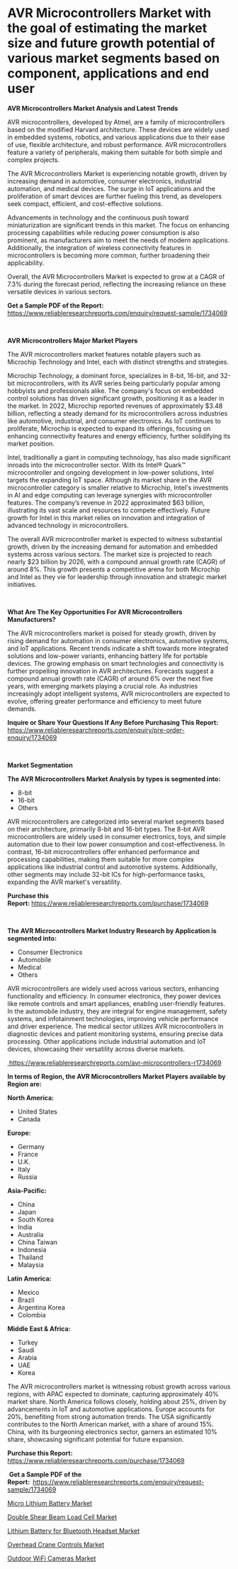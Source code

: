 <p><h1>AVR Microcontrollers Market with the goal of estimating the market size and future growth potential of various market segments based on component, applications and end user</h1></p><p><strong>AVR Microcontrollers Market Analysis and Latest Trends</strong></p>
<p><p>AVR microcontrollers, developed by Atmel, are a family of microcontrollers based on the modified Harvard architecture. These devices are widely used in embedded systems, robotics, and various applications due to their ease of use, flexible architecture, and robust performance. AVR microcontrollers feature a variety of peripherals, making them suitable for both simple and complex projects.</p><p>The AVR Microcontrollers Market is experiencing notable growth, driven by increasing demand in automotive, consumer electronics, industrial automation, and medical devices. The surge in IoT applications and the proliferation of smart devices are further fueling this trend, as developers seek compact, efficient, and cost-effective solutions. </p><p>Advancements in technology and the continuous push toward miniaturization are significant trends in this market. The focus on enhancing processing capabilities while reducing power consumption is also prominent, as manufacturers aim to meet the needs of modern applications. Additionally, the integration of wireless connectivity features in microcontrollers is becoming more common, further broadening their applicability. </p><p>Overall, the AVR Microcontrollers Market is expected to grow at a CAGR of 7.3% during the forecast period, reflecting the increasing reliance on these versatile devices in various sectors.</p></p>
<p><strong>Get a Sample PDF of the Report:&nbsp;</strong> <a href="https://www.reliableresearchreports.com/enquiry/request-sample/1734069?utm_campaign=33&utm_medium=2&utm_source=Github&utm_content=ia&utm_term=10022025&utm_id=avr-microcontrollers">https://www.reliableresearchreports.com/enquiry/request-sample/1734069</a></p>
<p>&nbsp;</p>
<p><strong>AVR Microcontrollers Major Market Players</strong></p>
<p><p>The AVR microcontrollers market features notable players such as Microchip Technology and Intel, each with distinct strengths and strategies. </p><p>Microchip Technology, a dominant force, specializes in 8-bit, 16-bit, and 32-bit microcontrollers, with its AVR series being particularly popular among hobbyists and professionals alike. The company's focus on embedded control solutions has driven significant growth, positioning it as a leader in the market. In 2022, Microchip reported revenues of approximately $3.48 billion, reflecting a steady demand for its microcontrollers across industries like automotive, industrial, and consumer electronics. As IoT continues to proliferate, Microchip is expected to expand its offerings, focusing on enhancing connectivity features and energy efficiency, further solidifying its market position.</p><p>Intel, traditionally a giant in computing technology, has also made significant inroads into the microcontroller sector. With its Intel® Quark™ microcontroller and ongoing development in low-power solutions, Intel targets the expanding IoT space. Although its market share in the AVR microcontroller category is smaller relative to Microchip, Intel's investments in AI and edge computing can leverage synergies with microcontroller features. The company’s revenue in 2022 approximated $63 billion, illustrating its vast scale and resources to compete effectively. Future growth for Intel in this market relies on innovation and integration of advanced technology in microcontrollers.</p><p>The overall AVR microcontroller market is expected to witness substantial growth, driven by the increasing demand for automation and embedded systems across various sectors. The market size is projected to reach nearly $23 billion by 2026, with a compound annual growth rate (CAGR) of around 8%. This growth presents a competitive arena for both Microchip and Intel as they vie for leadership through innovation and strategic market initiatives.</p></p>
<p>&nbsp;</p>
<p><strong>What Are The Key Opportunities For AVR Microcontrollers Manufacturers?</strong></p>
<p><p>The AVR microcontrollers market is poised for steady growth, driven by rising demand for automation in consumer electronics, automotive systems, and IoT applications. Recent trends indicate a shift towards more integrated solutions and low-power variants, enhancing battery life for portable devices. The growing emphasis on smart technologies and connectivity is further propelling innovation in AVR architectures. Forecasts suggest a compound annual growth rate (CAGR) of around 6% over the next five years, with emerging markets playing a crucial role. As industries increasingly adopt intelligent systems, AVR microcontrollers are expected to evolve, offering greater performance and efficiency to meet future demands.</p></p>
<p><strong>Inquire or Share Your Questions If Any Before Purchasing This Report:</strong> <a href="https://www.reliableresearchreports.com/enquiry/pre-order-enquiry/1734069?utm_campaign=33&utm_medium=2&utm_source=Github&utm_content=ia&utm_term=10022025&utm_id=avr-microcontrollers">https://www.reliableresearchreports.com/enquiry/pre-order-enquiry/1734069</a></p>
<p>&nbsp;</p>
<p><strong>Market Segmentation</strong></p>
<p><strong>The AVR Microcontrollers Market Analysis by types is segmented into:</strong></p>
<p><ul><li>8-bit</li><li>16-bit</li><li>Others</li></ul></p>
<p><p>AVR microcontrollers are categorized into several market segments based on their architecture, primarily 8-bit and 16-bit types. The 8-bit AVR microcontrollers are widely used in consumer electronics, toys, and simple automation due to their low power consumption and cost-effectiveness. In contrast, 16-bit microcontrollers offer enhanced performance and processing capabilities, making them suitable for more complex applications like industrial control and automotive systems. Additionally, other segments may include 32-bit ICs for high-performance tasks, expanding the AVR market's versatility.</p></p>
<p><strong>Purchase this Report:&nbsp;</strong><a href="https://www.reliableresearchreports.com/purchase/1734069?utm_campaign=33&utm_medium=2&utm_source=Github&utm_content=ia&utm_term=10022025&utm_id=avr-microcontrollers">https://www.reliableresearchreports.com/purchase/1734069</a></p>
<p>&nbsp;</p>
<p><strong>The AVR Microcontrollers Market Industry Research by Application is segmented into:</strong></p>
<p><ul><li>Consumer Electronics</li><li>Automobile</li><li>Medical</li><li>Others</li></ul></p>
<p><p>AVR microcontrollers are widely used across various sectors, enhancing functionality and efficiency. In consumer electronics, they power devices like remote controls and smart appliances, enabling user-friendly features. In the automobile industry, they are integral for engine management, safety systems, and infotainment technologies, improving vehicle performance and driver experience. The medical sector utilizes AVR microcontrollers in diagnostic devices and patient monitoring systems, ensuring precise data processing. Other applications include industrial automation and IoT devices, showcasing their versatility across diverse markets.</p></p>
<p><a href="https://www.reliableresearchreports.com/avr-microcontrollers-r1734069?utm_campaign=33&utm_medium=2&utm_source=Github&utm_content=ia&utm_term=10022025&utm_id=avr-microcontrollers">&nbsp;https://www.reliableresearchreports.com/avr-microcontrollers-r1734069</a></p>
<p><strong>In terms of Region, the AVR Microcontrollers Market Players available by Region are:</strong></p>
<p>
    <p> <strong> North America: </strong>
        <ul>
            <li>United States</li>
            <li>Canada</li>
        </ul>
        </p> 
    <p> <strong> Europe: </strong>
        <ul>
            <li>Germany</li>
            <li>France</li>
            <li>U.K.</li>
            <li>Italy</li>
            <li>Russia</li>
        </ul>
        </p> 
    <p> <strong> Asia-Pacific: </strong>
        <ul>
            <li>China</li>
            <li>Japan</li>
            <li>South Korea</li>
            <li>India</li>
            <li>Australia</li>
            <li>China Taiwan</li>
            <li>Indonesia</li>
            <li>Thailand</li>
            <li>Malaysia</li>
        </ul>
        </p> 
    <p> <strong> Latin America: </strong>
        <ul>
            <li>Mexico</li>
            <li>Brazil</li>
            <li>Argentina Korea</li>
            <li>Colombia</li>
        </ul>
        </p> 
    <p> <strong> Middle East & Africa: </strong>
        <ul>
            <li>Turkey</li>
            <li>Saudi</li>
            <li>Arabia</li>
            <li>UAE</li>
            <li>Korea</li>
        </ul>
    </p>
    </p>
<p><p>The AVR microcontrollers market is witnessing robust growth across various regions, with APAC expected to dominate, capturing approximately 40% market share. North America follows closely, holding about 25%, driven by advancements in IoT and automotive applications. Europe accounts for 20%, benefiting from strong automation trends. The USA significantly contributes to the North American market, with a share of around 15%. China, with its burgeoning electronics sector, garners an estimated 10% share, showcasing significant potential for future expansion.</p></p>
<p><strong>Purchase this Report: </strong><a href="https://www.reliableresearchreports.com/purchase/1734069?utm_campaign=33&utm_medium=2&utm_source=Github&utm_content=ia&utm_term=10022025&utm_id=avr-microcontrollers">https://www.reliableresearchreports.com/purchase/1734069</a></p>
<p>&nbsp;<strong>Get a Sample PDF of the Report:&nbsp;&nbsp;</strong><a href="https://www.reliableresearchreports.com/enquiry/request-sample/1734069?utm_campaign=33&utm_medium=2&utm_source=Github&utm_content=ia&utm_term=10022025&utm_id=avr-microcontrollers">https://www.reliableresearchreports.com/enquiry/request-sample/1734069</a></p>
<p><strong></strong></p>
<p><p><a href="https://github.com/aarajlyre/Market-Research-Report-List-1/blob/main/micro-lithium-battery-market.md?utm_campaign=33&utm_medium=2&utm_source=Github&utm_content=ia&utm_term=10022025&utm_id=avr-microcontrollers">Micro Lithium Battery Market</a></p><p><a href="https://github.com/sawrovpipolo/Market-Research-Report-List-1/blob/main/double-shear-beam-load-cell-market.md?utm_campaign=33&utm_medium=2&utm_source=Github&utm_content=ia&utm_term=10022025&utm_id=avr-microcontrollers">Double Shear Beam Load Cell Market</a></p><p><a href="https://github.com/raaschadonle/Market-Research-Report-List-1/blob/main/lithium-battery-for-bluetooth-headset-market.md?utm_campaign=33&utm_medium=2&utm_source=Github&utm_content=ia&utm_term=10022025&utm_id=avr-microcontrollers">Lithium Battery for Bluetooth Headset Market</a></p><p><a href="https://github.com/ritooesiaba/Market-Research-Report-List-1/blob/main/overhead-crane-controls-market.md?utm_campaign=33&utm_medium=2&utm_source=Github&utm_content=ia&utm_term=10022025&utm_id=avr-microcontrollers">Overhead Crane Controls Market</a></p><p><a href="https://github.com/sponsumelo/Market-Research-Report-List-1/blob/main/outdoor-wifi-cameras-market.md?utm_campaign=33&utm_medium=2&utm_source=Github&utm_content=ia&utm_term=10022025&utm_id=avr-microcontrollers">Outdoor WiFi Cameras Market</a></p></p>
